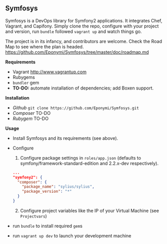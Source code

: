Symfosys
--------

Symfosys is a DevOps library for Symfony2 applications. It integrates Chef, Vagrant, and 
Capifony. Simply clone the repo, configure with your project and version, run `bundle` 
followed `vagrant up` and watch things go.

The project is in its infancy, and contributors are welcome. Check the Road Map to see 
where the plan is headed. https://github.com/Eponymi/Symfosys/tree/master/doc/roadmap.md

**Requirements**
  - Vagrant http://www.vagrantup.com
  - Rubygems
  - `bundler` gem
  - **TO-DO:** automate installation of dependencies; add Boxen support. 

**Installation**
  - *Github* `git clone https://github.com/Eponymi/Symfosys.git`
  - *Composer* TO-DO
  - *Rubygem* TO-DO
  
**Usage**
  - Install Symfosys and its requirements (see above).
  - Configure
    1. Configure package settings in `roles/app.json` (defaults to 
    symfony/framework-standard-edition and 2.2.x-dev respectively).
    
    ```json
    ...
    "symfony2": {
      "composer": {
        "package_name": "sylius/sylius",
        "package_version": "*"
      }
    }
    ```
    
    2. Configure project variables like the IP of your Virtual Machine (see `Projectvars`)
   - run `bundle` to install required `gem`s
   - run `vagrant up dev` to launch your development machine
